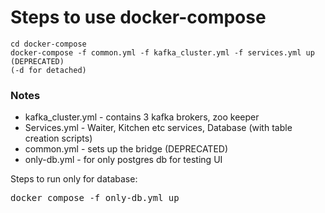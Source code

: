 # Steps to use docker-compose
```
cd docker-compose
docker-compose -f common.yml -f kafka_cluster.yml -f services.yml up (DEPRECATED)
(-d for detached)
```
### Notes
- kafka_cluster.yml - contains 3 kafka brokers, zoo keeper
- Services.yml - Waiter, Kitchen etc services, Database (with table creation scripts)
- common.yml - sets up the bridge (DEPRECATED)
- only-db.yml - for only postgres db for testing UI

Steps to run only for database:
<pre>docker compose -f only-db.yml up</pre>